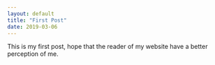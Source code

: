 ```yaml
---
layout: default
title: "First Post"
date: 2019-03-06
---
```

This is my first post, hope that the reader of my website have a better perception of me.
